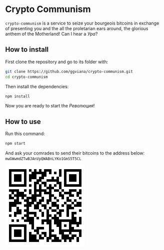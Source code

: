 # Crypto Communism

`crypto-communism` is a service to seize your bourgeois bitcoins in exchange of presenting you and the all the proletarian ears around, the glorious anthem of the Motherland! Can I hear a _Ура_?

## How to install
First clone the repository and go to its folder with: 
```sh
git clone https://github.com/ggviana/crypto-communism.git
cd crypto-communism
```
Then install the dependencies: 
```sh
npm install
```
Now you are ready to start the _Революция_!

## How to use
Run this command:
```sh
npm start
```
And ask your comrades to send their bitcoins to the address below:
`mwGWwmdZTwBJAnVpQWABnLYKo1GmS5T5CL`

![Pay up!](resources/wallet.png)
